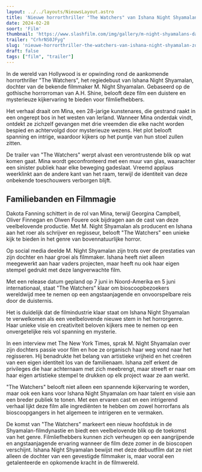 ```yaml
---
layout: ../../layouts/NieuwsLayout.astro
title: 'Nieuwe horrorthriller "The Watchers" van Ishana Night Shyamalan: zo vader, zo dochter'
date: 2024-02-28
soort: 'Film'
thumbnail: 'https://www.slashfilm.com/img/gallery/m-night-shyamalans-daughter-follows-in-his-footsteps-with-the-watchers-trailer/ishana-night-shyamalan-makes-her-mark-with-the-watchers-1709055508.jpg'
trailer: "CrhrNS0JFyg"
slug: 'nieuwe-horrorthriller-the-watchers-van-ishana-night-shyamalan-zo-vader-zo-dochter'
draft: false
tags: ["film", "trailer"]
---
```



In de wereld van Hollywood is er opwinding rond de aankomende horrorthriller "The Watchers", het regiedebuut van Ishana Night Shyamalan, dochter van de bekende filmmaker M. Night Shyamalan. Gebaseerd op de gothische horrorroman van A.H. Shine, belooft deze film een duistere en mysterieuze kijkervaring te bieden voor filmliefhebbers.

Het verhaal draait om Mina, een 28-jarige kunstenares, die gestrand raakt in een ongerept bos in het westen van Ierland. Wanneer Mina onderdak vindt, ontdekt ze zichzelf gevangen met drie vreemden die elke nacht worden bespied en achtervolgd door mysterieuze wezens. Het plot belooft spanning en intrige, waardoor kijkers op het puntje van hun stoel zullen zitten.

De trailer van "The Watchers" werpt alvast een verontrustende blik op wat komen gaat. Mina wordt geconfronteerd met een muur van glas, waarachter een sinister publiek haar elke beweging gadeslaat. Vreemd applaus weerklinkt aan de andere kant van het raam, terwijl de identiteit van deze onbekende toeschouwers verborgen blijft.

## Familiebanden en Filmmagie

Dakota Fanning schittert in de rol van Mina, terwijl Georgina Campbell, Oliver Finnegan en Olwen Fouere ook bijdragen aan de cast van deze veelbelovende productie. Met M. Night Shyamalan als producent en Ishana aan het roer als schrijver en regisseur, belooft "The Watchers" een unieke kijk te bieden in het genre van bovennatuurlijke horror.

Op social media deelde M. Night Shyamalan zijn trots over de prestaties van zijn dochter en haar groei als filmmaker. Ishana heeft niet alleen meegewerkt aan haar vaders projecten, maar heeft nu ook haar eigen stempel gedrukt met deze langverwachte film.

Met een release datum gepland op 7 juni in Noord-Amerika en 5 juni internationaal, staat "The Watchers" klaar om bioscoopbezoekers wereldwijd mee te nemen op een angstaanjagende en onvoorspelbare reis door de duisternis.

Het is duidelijk dat de filmindustrie klaar staat om Ishana Night Shyamalan te verwelkomen als een veelbelovende nieuwe stem in het horrorgenre. Haar unieke visie en creativiteit beloven kijkers mee te nemen op een onvergetelijke reis vol spanning en mysterie.

In een interview met The New York Times, sprak M. Night Shyamalan over zijn dochters passie voor film en hoe ze organisch haar weg vond naar het regisseren. Hij benadrukte het belang van artistieke vrijheid en het creëren van een eigen identiteit los van de familienaam. Ishana zelf erkent de privileges die haar achternaam met zich meebrengt, maar streeft er naar om haar eigen artistieke stempel te drukken op elk project waar ze aan werkt.

"The Watchers" belooft niet alleen een spannende kijkervaring te worden, maar ook een kans voor Ishana Night Shyamalan om haar talent en visie aan een breder publiek te tonen. Met een ervaren cast en een intrigerend verhaal lijkt deze film alle ingrediënten te hebben om zowel horrorfans als bioscoopgangers in het algemeen te intrigeren en te vermaken.

De komst van "The Watchers" markeert een nieuw hoofdstuk in de Shyamalan-filmdynastie en biedt een veelbelovende blik op de toekomst van het genre. Filmliefhebbers kunnen zich verheugen op een aangrijpende en angstaanjagende ervaring wanneer de film deze zomer in de bioscopen verschijnt. Ishana Night Shyamalan bewijst met deze debuutfilm dat ze niet alleen de dochter van een gevestigde filmmaker is, maar vooral een getalenteerde en opkomende kracht in de filmwereld.

